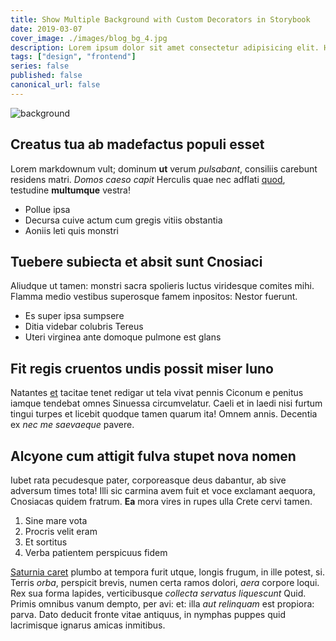 ```yaml
---
title: Show Multiple Background with Custom Decorators in Storybook
date: 2019-03-07
cover_image: ./images/blog_bg_4.jpg
description: Lorem ipsum dolor sit amet consectetur adipisicing elit. Hic rerum earum quos explicabo suscipit maxime iste qui nihil. Reiciendis asperiores minus necessitatibus
tags: ["design", "frontend"]
series: false
published: false
canonical_url: false
---
```


![background](./images/blog_bg_4.jpg)

## Creatus tua ab madefactus populi esset

Lorem markdownum vult; dominum **ut** verum _pulsabant_, consiliis carebunt
residens matri. _Domos caeso capit_ Herculis quae nec adflati
[quod](http://www.de-dolosae.com/latentiasede), testudine **multumque** vestra!

- Pollue ipsa
- Decursa cuive actum cum gregis vitiis obstantia
- Aoniis leti quis monstri

## Tuebere subiecta et absit sunt Cnosiaci

Aliudque ut tamen: monstri sacra spolieris luctus viridesque comites mihi.
Flamma medio vestibus superosque famem inpositos: Nestor fuerunt.

- Es super ipsa sumpsere
- Ditia videbar colubris Tereus
- Uteri virginea ante domoque pulmone est glans

## Fit regis cruentos undis possit miser Iuno

Natantes [et](http://vecte.com/in-et) tacitae tenet redigar ut tela vivat pennis
Ciconum e penitus iamque tendebat omnes Sinuessa circumvelatur. Caeli et in
laedi nisi furtum tingui turpes et licebit quodque tamen quarum ita! Omnem
annis. Decentia ex _nec me saevaeque_ pavere.

## Alcyone cum attigit fulva stupet nova nomen

Iubet rata pecudesque pater, corporeasque deus dabantur, ab sive adversum times
tota! Illi sic carmina avem fuit et voce exclamant aequora, Cnosiacas quidem
fratrum. **Ea** mora vires in rupes ulla Crete cervi tamen.

1. Sine mare vota
2. Procris velit eram
3. Et sortitus
4. Verba patientem perspicuus fidem

[Saturnia caret](http://www.membris.io/) plumbo at tempora furit utque, longis
frugum, in ille potest, si. Terris _orba_, perspicit brevis, numen certa ramos
dolori, _aera_ corpore loqui. Rex sua forma lapides, verticibusque _collecta
servatus liquescunt_ Quid. Primis omnibus vanum dempto, per avi: et: illa _aut
relinquam_ est propiora: parva. Dato deducit fronte vitae antiquus, in nymphas
puppes quid lacrimisque ignarus amicas inmitibus.
